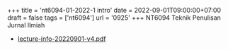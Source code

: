 +++
title = 'nt6094-01-2022-1 intro'
date = 2022-09-01T09:00:00+07:00
draft = false
tags = ['nt6094']
url = '0925'
+++
NT6094 Teknik Penulisan Jurnal Ilmiah
<!--more-->

+ [lecture-info-20220901-v4.pdf](https://zenodo.org/doi/10.5281/zenodo.7039627)
